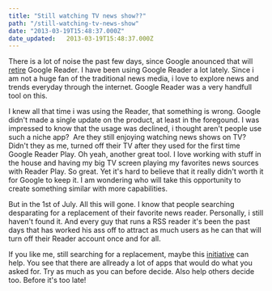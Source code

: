 ```yaml
---
title: "Still watching TV news show??"
path: "/still-watching-tv-news-show"
date: "2013-03-19T15:48:37.000Z"
date_updated:   2013-03-19T15:48:37.000Z
---
```


There is a lot of noise the past few days, since Google anounced that will <a href="http://googleblog.blogspot.gr/2013/03/a-second-spring-of-cleaning.html">retire</a> Google Reader. I have been using Google Reader a lot lately. Since i am not a huge fan of the traditional news media, i love to explore news and trends everyday through the internet. Google Reader was a very handfull tool on this.

I knew all that time i was using the Reader, that something is wrong. Google didn't made a single update on the product, at least in the foregound. I was impressed to know that the usage was declined, i thought aren't people use such a niche app?  Are they still enjoying watching news shows on TV? Didn't they as me, turned off their TV after they used for the first time Google Reader Play. Oh yeah, another great tool. I love working with stuff in the house and having my big TV screen playing my favorites news sources with Reader Play. So great. Yet it's hard to believe that it really didn't worth it for Google to keep it. I am wondering who will take this opportunity to create something similar with more capabilities.

But in the 1st of July. All this will gone. I know that people searching desparating for a replacement of their favorite news reader. Personally, i still haven't found it. And every guy that runs a RSS reader it's been the past days that has worked his ass off to attract as much users as he can that will turn off their Reader account once and for all.

If you like me, still searching for a replacement, maybe this <a href="http://www.replacereader.com/">initiative</a> can help. You see that there are allready a lot of apps that would do what you asked for. Try as much as you can before decide. Also help others decide too. Before it's too late!
